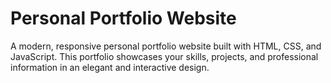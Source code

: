 # Personal Portfolio Website

A modern, responsive personal portfolio website built with HTML, CSS, and JavaScript. This portfolio showcases your skills, projects, and professional information in an elegant and interactive design.
 
